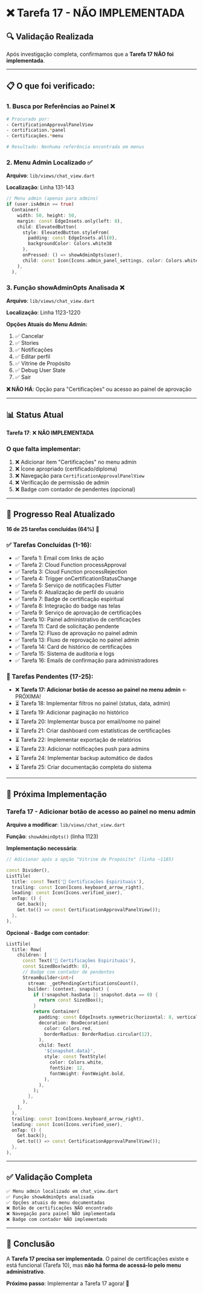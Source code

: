 # ❌ Tarefa 17 - NÃO IMPLEMENTADA

## 🔍 Validação Realizada

Após investigação completa, confirmamos que a **Tarefa 17 NÃO foi implementada**.

---

## 📋 O que foi verificado:

### 1. Busca por Referências ao Painel ❌
```bash
# Procurado por:
- CertificationApprovalPanelView
- certification.*panel
- Certificações.*menu

# Resultado: Nenhuma referência encontrada em menus
```

### 2. Menu Admin Localizado ✅
**Arquivo**: `lib/views/chat_view.dart`

**Localização**: Linha 131-143
```dart
// Menu admin (apenas para admins)
if (user.isAdmin == true)
  Container(
    width: 50, height: 50,
    margin: const EdgeInsets.only(left: 8),
    child: ElevatedButton(
      style: ElevatedButton.styleFrom(
        padding: const EdgeInsets.all(0),
        backgroundColor: Colors.white38
      ),
      onPressed: () => showAdminOpts(user),
      child: const Icon(Icons.admin_panel_settings, color: Colors.white),
    ),
  ),
```

### 3. Função showAdminOpts Analisada ❌
**Arquivo**: `lib/views/chat_view.dart`

**Localização**: Linha 1123-1220

**Opções Atuais do Menu Admin:**
1. ✅ Cancelar
2. ✅ Stories
3. ✅ Notificações
4. ✅ Editar perfil
5. ✅ Vitrine de Propósito
6. ✅ Debug User State
7. ✅ Sair

**❌ NÃO HÁ**: Opção para "Certificações" ou acesso ao painel de aprovação

---

## 📊 Status Atual

**Tarefa 17**: ❌ **NÃO IMPLEMENTADA**

### O que falta implementar:

1. ❌ Adicionar item "Certificações" no menu admin
2. ❌ Ícone apropriado (certificado/diploma)
3. ❌ Navegação para `CertificationApprovalPanelView`
4. ❌ Verificação de permissão de admin
5. ❌ Badge com contador de pendentes (opcional)

---

## 🎯 Progresso Real Atualizado

**16 de 25 tarefas concluídas (64%)** 🎯

### ✅ Tarefas Concluídas (1-16):
- ✅ Tarefa 1: Email com links de ação
- ✅ Tarefa 2: Cloud Function processApproval
- ✅ Tarefa 3: Cloud Function processRejection
- ✅ Tarefa 4: Trigger onCertificationStatusChange
- ✅ Tarefa 5: Serviço de notificações Flutter
- ✅ Tarefa 6: Atualização de perfil do usuário
- ✅ Tarefa 7: Badge de certificação espiritual
- ✅ Tarefa 8: Integração do badge nas telas
- ✅ Tarefa 9: Serviço de aprovação de certificações
- ✅ Tarefa 10: Painel administrativo de certificações
- ✅ Tarefa 11: Card de solicitação pendente
- ✅ Tarefa 12: Fluxo de aprovação no painel admin
- ✅ Tarefa 13: Fluxo de reprovação no painel admin
- ✅ Tarefa 14: Card de histórico de certificações
- ✅ Tarefa 15: Sistema de auditoria e logs
- ✅ Tarefa 16: Emails de confirmação para administradores

### 🔄 Tarefas Pendentes (17-25):
- ❌ **Tarefa 17: Adicionar botão de acesso ao painel no menu admin** ← PRÓXIMA!
- ⏳ Tarefa 18: Implementar filtros no painel (status, data, admin)
- ⏳ Tarefa 19: Adicionar paginação no histórico
- ⏳ Tarefa 20: Implementar busca por email/nome no painel
- ⏳ Tarefa 21: Criar dashboard com estatísticas de certificações
- ⏳ Tarefa 22: Implementar exportação de relatórios
- ⏳ Tarefa 23: Adicionar notificações push para admins
- ⏳ Tarefa 24: Implementar backup automático de dados
- ⏳ Tarefa 25: Criar documentação completa do sistema

---

## 🚀 Próxima Implementação

### Tarefa 17 - Adicionar botão de acesso ao painel no menu admin

**Arquivo a modificar**: `lib/views/chat_view.dart`

**Função**: `showAdminOpts()` (linha 1123)

**Implementação necessária**:

```dart
// Adicionar após a opção "Vitrine de Propósito" (linha ~1185)

const Divider(),
ListTile(
  title: const Text('📜 Certificações Espirituais'),
  trailing: const Icon(Icons.keyboard_arrow_right),
  leading: const Icon(Icons.verified_user),
  onTap: () {
    Get.back();
    Get.to(() => const CertificationApprovalPanelView());
  },
),
```

**Opcional - Badge com contador**:
```dart
ListTile(
  title: Row(
    children: [
      const Text('📜 Certificações Espirituais'),
      const SizedBox(width: 8),
      // Badge com contador de pendentes
      StreamBuilder<int>(
        stream: _getPendingCertificationsCount(),
        builder: (context, snapshot) {
          if (!snapshot.hasData || snapshot.data == 0) {
            return const SizedBox();
          }
          return Container(
            padding: const EdgeInsets.symmetric(horizontal: 8, vertical: 2),
            decoration: BoxDecoration(
              color: Colors.red,
              borderRadius: BorderRadius.circular(12),
            ),
            child: Text(
              '${snapshot.data}',
              style: const TextStyle(
                color: Colors.white,
                fontSize: 12,
                fontWeight: FontWeight.bold,
              ),
            ),
          );
        },
      ),
    ],
  ),
  trailing: const Icon(Icons.keyboard_arrow_right),
  leading: const Icon(Icons.verified_user),
  onTap: () {
    Get.back();
    Get.to(() => const CertificationApprovalPanelView());
  },
),
```

---

## ✅ Validação Completa

```bash
✅ Menu admin localizado em chat_view.dart
✅ Função showAdminOpts analisada
✅ Opções atuais do menu documentadas
❌ Botão de certificações NÃO encontrado
❌ Navegação para painel NÃO implementada
❌ Badge com contador NÃO implementado
```

---

## 📝 Conclusão

A **Tarefa 17 precisa ser implementada**. O painel de certificações existe e está funcional (Tarefa 10), mas **não há forma de acessá-lo pelo menu administrativo**.

**Próximo passo**: Implementar a Tarefa 17 agora! 🚀
